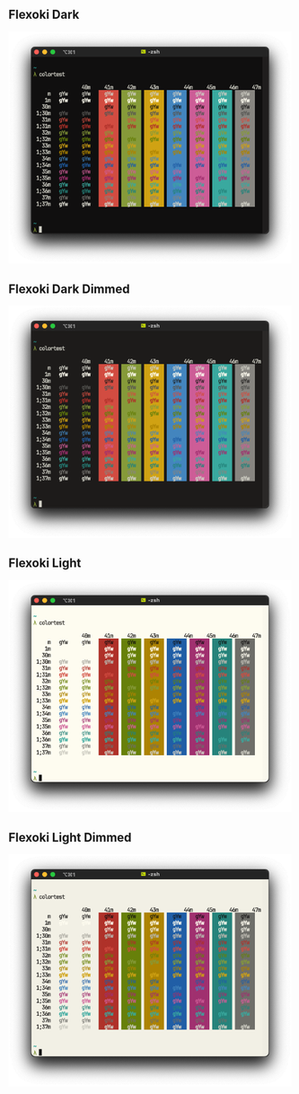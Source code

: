 ## Flexoki Dark
![Flexoki Dark](screenshots/flexoki_dark.itermcolors.png)

## Flexoki Dark Dimmed
![Flexoki Dark](screenshots/flexoki_dark_dimmed.itermcolors.png)

## Flexoki Light
![Flexoki Light](screenshots/flexoki_light.itermcolors.png)

## Flexoki Light Dimmed
![Flexoki Light](screenshots/flexoki_light_dimmed.itermcolors.png)
